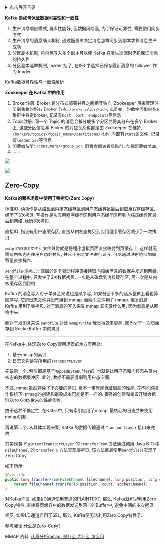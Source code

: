 <details>
<summary>点击展开目录</summary>
<!-- TOC -->

- [Zero-Copy](#zero-copy)

<!-- /TOC -->
</details>

**Kafka 是如何保证数据可靠性和一致性**

1. 生产消息响应模式, 异步性能好, 但数据风险高, 为了保证可靠性, 需要使用同步方式
2. 生产消息的消息确认机制, 通过配置来决定消息怎样同步到副本才算消息生产成功
3. 分区副本机制, 将消息写入多个副本可以使 Kafka 在发生崩溃时仍能保证消息的持久性
4. 分区副本选举机制, leader 挂了, 在ISR 中选择已保存最新消息的 follower 作为 leader


[Kafka数据可靠性与一致性解析](https://blog.csdn.net/lizhitao/article/details/52296102)

**Zookeeper 在 Kafka 中的作用**

1. Broker注册: Broker 是分布式部署并且之间相互独立, Zookeeper 用来管理注册到集群的所有 Broker 节点. `/brokers/ids/<id>`, 全局唯一的数字代指kafka集群中特定broker, 记录有`host, port, endpoints`等信息
2. Topic注册: 同一个 Topic 的消息会被分成多个分区并将其分布在多个 Broker 上, 这些分区信息与 Broker 的对应关系也都是由 Zookeeper 在维护, `/borkers/topics/<topic_name>/partitions/<id>`, 内部有`state`的文件, 记录有`leader,isr`等信息
3. 消费者注册: `/consumers/<group_id>`, 消费者服务器启动时, 创建消费者节点,
4. ......

![](https://gitee.com/LuVx/img/raw/master/kafka/kafka_zk.png)

![](https://gitee.com/LuVx/img/raw/master/kafka/kafka_zk_tree.png)

## Zero-Copy

**Kafka的哪些场景中使用了零拷贝(Zero Copy)**

标准IO: 读操作是从磁盘到内核态缓存区到用户态缓存区最后到应用程序缓存区, 经历了3次拷贝; 写操作是从应用程序缓存区到用户态缓存区再到内核态缓存区最后到网络, 经历3次拷贝.

直接IO: 指没有用户态缓存区, 直接从内核态拷贝到应用程序缓存区减少了一次拷贝.

`mmap(内存映射文件)`: 文件映射就是将程序虚拟页面直接映射到页缓存上, 这样就无需有内核态再往用户态的拷贝, 并且不用对文件进行读写, 可以通过映射地址加偏移量直接操作. 

`sendfile(零拷贝)`: 底层的网卡驱动程序直接读取内核缓存区的数据并发送到网络. 在整个过程中, 只发生了2次数据拷贝. 一次是从磁盘到内核缓存区, 另一次是从内核缓存区到网络.

Kafka 的消息写入对于单分区来说也是顺序写, 如果分区不多的话从整体上看也算顺序写, 它的日志文件并没有用到 mmap, 而索引文件用了 mmap. 但发消息 Kafka 用到了零拷贝. 对于消息的写入来说 mmap 其实没什么用, 因为消息是从网络中来.

而对于发消息来说 `sendfile` 对比 `mmap+write` 我觉得效率更高, 因为少了一次页缓存到 SocketBuffer 中的拷贝.

---

在Kafka中, 体现Zero Copy使用场景的地方有两处:

1. 基于mmap的索引
2. 日志文件读写所用的`TransportLayer`

先说第一个. 索引都是基于`MappedByteBuffer`的, 也就是让用户态和内核态共享内核态的数据缓冲区, 此时, 数据不需要复制到用户态空间.

不过, mmap虽然避免了不必要的拷贝, 但不一定就能保证很高的性能. 在不同的操作系统下, mmap的创建和销毁成本可能是不一样的. 很高的创建和销毁开销会抵消Zero Copy带来的性能优势.

由于这种不确定性, 在Kafka中, 只有索引应用了mmap, 最核心的日志并未使用mmap机制.

再说第二个. 从具体实现来看, Kafka 的数据传输通过 `TransportLayer` 接口来完成,

其实现类 `PlaintextTransportLayer` 的 `transferFrom` 方法通过调用 Java NIO 中 `FileChannel` 的 `transferTo` 方法实现零拷贝,
该方法底层使用`sendfile()`实现了Zero Copy.

如下所示:

```Java
@Override
public long transferFrom(FileChannel fileChannel, long position, long count) throws IOException {
    return fileChannel.transferTo(position, count, socketChannel);
}
```

对Kafka而言, 如果I/O通道使用普通的PLAINTEXT, 那么, Kafka就可以利用Zero Copy特性, 直接将页缓存中的数据发送到网卡的Buffer中, 避免中间的多次拷贝.

相反, 如果I/O通道启用了SSL, 那么, Kafka便无法利用Zero Copy特性了.

参考阅读:[什么是Zero-Copy?](https://blog.csdn.net/u013256816/article/details/52589524)

MMAP 资料: [认真分析mmap: 是什么 为什么 怎么用](https://www.cnblogs.com/huxiao-tee/p/4660352.html)